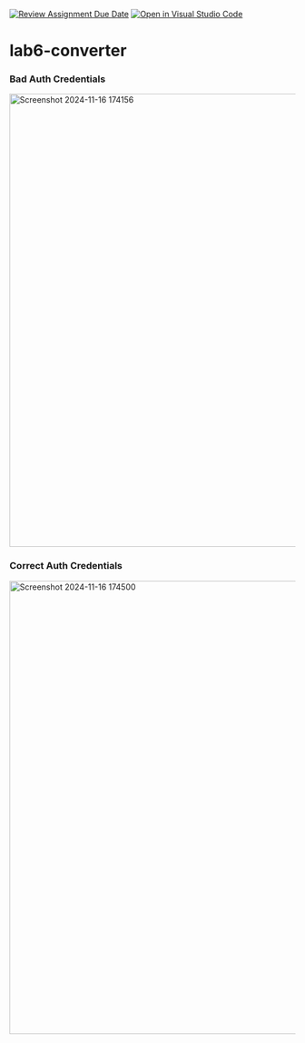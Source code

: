 [![Review Assignment Due Date](https://classroom.github.com/assets/deadline-readme-button-22041afd0340ce965d47ae6ef1cefeee28c7c493a6346c4f15d667ab976d596c.svg)](https://classroom.github.com/a/2EK3Iq2u)
[![Open in Visual Studio Code](https://classroom.github.com/assets/open-in-vscode-2e0aaae1b6195c2367325f4f02e2d04e9abb55f0b24a779b69b11b9e10269abc.svg)](https://classroom.github.com/online_ide?assignment_repo_id=17171930&assignment_repo_type=AssignmentRepo)
# lab6-converter

### Bad Auth Credentials
<img width="798" alt="Screenshot 2024-11-16 174156" src="https://github.com/user-attachments/assets/dae856a7-6585-4c38-a559-4a3132467996">

### Correct Auth Credentials
<img width="798" alt="Screenshot 2024-11-16 174500" src="https://github.com/user-attachments/assets/a9a5077a-4761-4c1c-aa12-1a2a552a3064">
